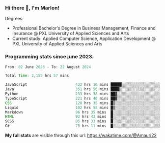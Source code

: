 
### Hi there 👋, I'm Marlon!

Degrees: 
- Professional Bachelor's Degree in Business Management, Finance and Insurance @ PXL University of Applied Sciences and Arts
- Current study: Applied Computer Science, Application Development @ PXL University of Applied Sciences and Arts

### Programming stats since june 2023.
<!--START_SECTION:waka-->

```java
From: 02 June 2023 - To: 22 August 2024

Total Time: 2,155 hrs 57 mins

JavaScript                      432 hrs 10 mins █████░░░░░░░░░░░░░░░░░░░░   19.82 %
Java                            351 hrs 56 mins ████░░░░░░░░░░░░░░░░░░░░░   16.14 %
Python                          233 hrs 38 mins ██▓░░░░░░░░░░░░░░░░░░░░░░   10.71 %
TypeScript                      221 hrs 40 mins ██▓░░░░░░░░░░░░░░░░░░░░░░   10.16 %
CSS                             120 hrs 35 mins █▒░░░░░░░░░░░░░░░░░░░░░░░   05.53 %
Liquid                          102 hrs 58 mins █▒░░░░░░░░░░░░░░░░░░░░░░░   04.72 %
Markdown                        96 hrs 35 mins  █░░░░░░░░░░░░░░░░░░░░░░░░   04.43 %
HTML                            93 hrs 43 mins  █░░░░░░░░░░░░░░░░░░░░░░░░   04.30 %
SCSS                            85 hrs 33 mins  █░░░░░░░░░░░░░░░░░░░░░░░░   03.92 %
C#                              75 hrs 11 mins  █░░░░░░░░░░░░░░░░░░░░░░░░   03.45 %
```

<!--END_SECTION:waka-->
**My full stats** are visible through this url: https://wakatime.com/@Amauri22
